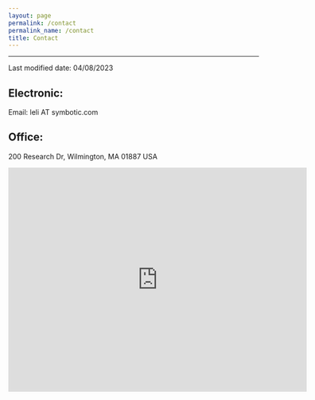 ```yaml
---
layout: page
permalink: /contact
permalink_name: /contact
title: Contact
---
```


---

Last modified date: 04/08/2023

## Electronic:

Email: leli AT symbotic.com

## Office: 

200 Research Dr, Wilmington, MA 01887 USA

<iframe src="https://www.google.com/maps/embed?pb=!1m18!1m12!1m3!1d2936.6555141544063!2d-71.16019048453597!3d42.60505187917113!2m3!1f0!2f0!3f0!3m2!1i1024!2i768!4f13.1!3m3!1m2!1s0x89e3098f79c25c17%3A0x24549054cddb8f03!2sSymbotic!5e0!3m2!1sen!2sus!4v1680969042465!5m2!1sen!2sus" width="600" height="450" style="border:0;" allowfullscreen="" loading="lazy" referrerpolicy="no-referrer-when-downgrade"></iframe>